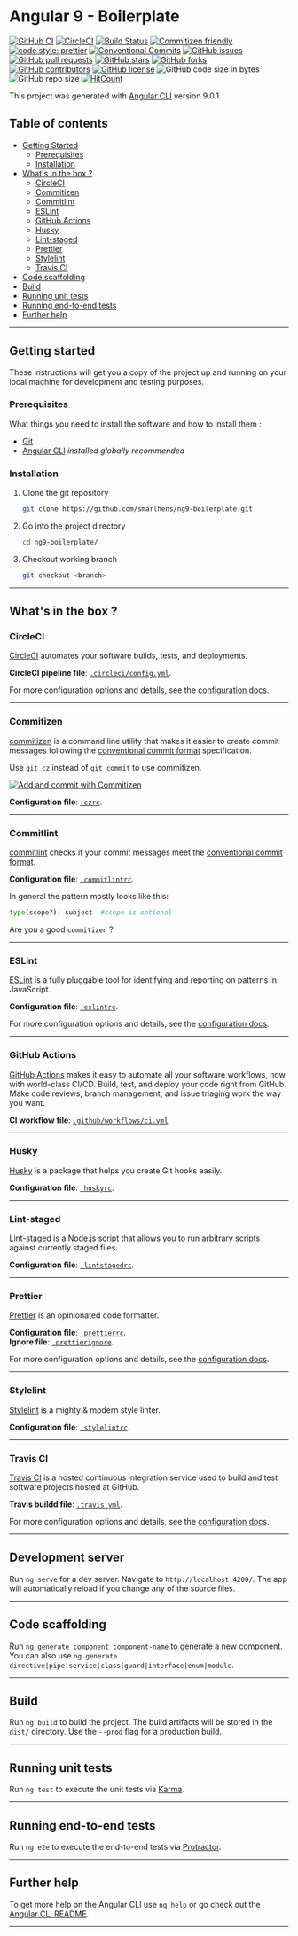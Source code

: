 # Angular 9 - Boilerplate

[![GitHub CI](https://github.com/smarlhens/ng9-boilerplate/workflows/CI/badge.svg)](https://github.com/smarlhens/ng9-boilerplate/actions?query=workflow%3ACI)
[![CircleCI](https://circleci.com/gh/smarlhens/ng9-boilerplate.svg?style=svg)](https://circleci.com/gh/smarlhens/ng9-boilerplate)
[![Build Status](https://travis-ci.com/smarlhens/ng9-boilerplate.svg?branch=master)](https://travis-ci.com/smarlhens/ng9-boilerplate)
[![Commitizen friendly](https://img.shields.io/badge/commitizen-friendly-brightgreen.svg)](http://commitizen.github.io/cz-cli/)
[![code style: prettier](https://img.shields.io/badge/code_style-prettier-ff69b4.svg)](https://github.com/prettier/prettier)
[![Conventional Commits](https://img.shields.io/badge/Conventional%20Commits-1.0.0-yellow.svg)](https://conventionalcommits.org)
[![GitHub issues](https://img.shields.io/github/issues/smarlhens/ng9-boilerplate)](https://github.com/smarlhens/ng9-boilerplate/issues)
[![GitHub pull requests](https://img.shields.io/github/issues-pr/smarlhens/ng9-boilerplate)](https://github.com/smarlhens/ng9-boilerplate/pulls)
[![GitHub stars](https://img.shields.io/github/stars/smarlhens/ng9-boilerplate)](https://github.com/smarlhens/ng9-boilerplate/stargazers)
[![GitHub forks](https://img.shields.io/github/forks/smarlhens/ng9-boilerplate)](https://github.com/smarlhens/ng9-boilerplate/network)
[![GitHub contributors](https://img.shields.io/github/contributors/smarlhens/ng9-boilerplate)](https://github.com/smarlhens/ng9-boilerplate/graphs/contributors)
[![GitHub license](https://img.shields.io/github/license/smarlhens/ng9-boilerplate)](https://github.com/smarlhens/ng9-boilerplate)
![GitHub code size in bytes](https://img.shields.io/github/languages/code-size/smarlhens/ng9-boilerplate)
![GitHub repo size](https://img.shields.io/github/repo-size/smarlhens/ng9-boilerplate)
[![HitCount](http://hits.dwyl.io/smarlhens/ng9-boilerplate.svg)](http://hits.dwyl.io/smarlhens/ng9-boilerplate)

This project was generated with [Angular CLI](https://github.com/angular/angular-cli) version 9.0.1.

## Table of contents

- [Getting Started](#getting-started)
  - [Prerequisites](#prerequisites)
  - [Installation](#installation)
- [What's in the box ?](#whats-in-the-box-)
  - [CircleCI](#circleci)
  - [Commitizen](#commitizen)
  - [Commitlint](#commitlint)
  - [ESLint](#eslint)
  - [GitHub Actions](#github-actions)
  - [Husky](#husky)
  - [Lint-staged](#lint-staged)
  - [Prettier](#prettier)
  - [Stylelint](#stylelint)
  - [Travis CI](#travis-ci)
- [Code scaffolding](#code-scaffolding)
- [Build](#build)
- [Running unit tests](#running-unit-tests)
- [Running end-to-end tests](#running-end-to-end-tests)
- [Further help](#further-help)

---

## Getting started

These instructions will get you a copy of the project up and running on your local machine for development and testing purposes.

### Prerequisites

What things you need to install the software and how to install them :

- [Git](https://git-scm.com/)
- [Angular CLI](https://cli.angular.io/) _installed globally recommended_

### Installation

1. Clone the git repository

   ```bash
   git clone https://github.com/smarlhens/ng9-boilerplate.git
   ```

1. Go into the project directory

   ```bash
   cd ng9-boilerplate/
   ```

1. Checkout working branch

   ```bash
   git checkout <branch>
   ```

---

## What's in the box ?

### CircleCI

[CircleCI](https://circleci.com/) automates your software builds, tests, and deployments.

**CircleCI pipeline file**: [`.circleci/config.yml`](https://github.com/smarlhens/ng9-boilerplate/blob/master/.circleci/config.yml).

For more configuration options and details, see the [configuration docs](https://circleci.com/docs/).

---

### Commitizen

[commitizen](https://github.com/commitizen/cz-cli) is a command line utility that makes it easier to create commit messages following the [conventional commit format](https://conventionalcommits.org) specification.

Use `git cz` instead of `git commit` to use commitizen.

[![Add and commit with Commitizen](https://github.com/commitizen/cz-cli/raw/master/meta/screenshots/add-commit.png)](https://github.com/commitizen/cz-cli/raw/master/meta/screenshots/add-commit.png)

**Configuration file**: [`.czrc`](https://github.com/smarlhens/ng9-boilerplate/blob/master/.czrc).

---

### Commitlint

[commitlint](https://github.com/conventional-changelog/commitlint) checks if your commit messages meet the [conventional commit format](https://conventionalcommits.org).

**Configuration file**: [`.commitlintrc`](https://github.com/smarlhens/ng9-boilerplate/blob/master/.commitlintrc).

In general the pattern mostly looks like this:

```sh
type(scope?): subject  #scope is optional
```

Are you a good `commitizen` ?

---

### ESLint

[ESLint](https://eslint.org/) is a fully pluggable tool for identifying and reporting on patterns in JavaScript.

**Configuration file**: [`.eslintrc`](https://github.com/smarlhens/ng9-boilerplate/blob/master/.eslintrc).

For more configuration options and details, see the [configuration docs](https://eslint.org/docs/user-guide/configuring).

---

### GitHub Actions

[GitHub Actions](https://github.com/features/actions) makes it easy to automate all your software workflows, now with world-class CI/CD. Build, test, and deploy your code right from GitHub. Make code reviews, branch management, and issue triaging work the way you want.

**CI workflow file**: [`.github/workflows/ci.yml`](https://github.com/smarlhens/ng9-boilerplate/blob/master/.github/workflows/ci.yml).

---

### Husky

[Husky](https://github.com/typicode/husky) is a package that helps you create Git hooks easily.

**Configuration file**: [`.huskyrc`](https://github.com/smarlhens/ng9-boilerplate/blob/master/.huskyrc).

---

### Lint-staged

[Lint-staged](https://github.com/okonet/lint-staged) is a Node.js script that allows you to run arbitrary scripts against currently staged files.

**Configuration file**: [`.lintstagedrc`](https://github.com/smarlhens/ng9-boilerplate/blob/master/.lintstagedrc).

---

### Prettier

[Prettier](https://prettier.io/) is an opinionated code formatter.

**Configuration file**: [`.prettierrc`](https://github.com/smarlhens/ng9-boilerplate/blob/master/.prettierrc).  
**Ignore file**: [`.prettierignore`](https://github.com/smarlhens/ng9-boilerplate/blob/master/.prettierignore).

For more configuration options and details, see the [configuration docs](https://prettier.io/docs/en/configuration.html).

---

### Stylelint

[Stylelint](https://stylelint.io/) is a mighty & modern style linter.

**Configuration file**: [`.stylelintrc`](https://github.com/smarlhens/ng9-boilerplate/blob/master/.stylelintrc).

---

### Travis CI

[Travis CI](https://travis-ci.com/) is a hosted continuous integration service used to build and test software projects hosted at GitHub.

**Travis buildd file**: [`.travis.yml`](https://github.com/smarlhens/ng9-boilerplate/blob/master/.travis.yml).

For more configuration options and details, see the [configuration docs](https://docs.travis-ci.com/).

---

## Development server

Run `ng serve` for a dev server. Navigate to `http://localhost:4200/`. The app will automatically reload if you change any of the source files.

---

## Code scaffolding

Run `ng generate component component-name` to generate a new component. You can also use `ng generate directive|pipe|service|class|guard|interface|enum|module`.

---

## Build

Run `ng build` to build the project. The build artifacts will be stored in the `dist/` directory. Use the `--prod` flag for a production build.

---

## Running unit tests

Run `ng test` to execute the unit tests via [Karma](https://karma-runner.github.io).

---

## Running end-to-end tests

Run `ng e2e` to execute the end-to-end tests via [Protractor](http://www.protractortest.org/).

---

## Further help

To get more help on the Angular CLI use `ng help` or go check out the [Angular CLI README](https://github.com/angular/angular-cli/blob/master/README.md).

---
